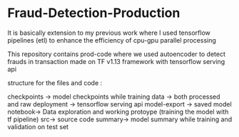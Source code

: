 # Fraud-Detection-Production
It is basically extension to my previous work where I used tensorflow pipelines (etl) to enhance the efficiency
of cpu-gpu parallel processing

This repository contains prod-code where we used autoencoder to detect frauds in transaction made on TF v1.13 framework
with tensorflow serving api

structure for the files and code :

checkpoints -> model checkpoints while training 
data -> both processed and raw
deployment -> tensorflow serving api 
model-export -> saved model 
notebook-> Data exploration and working protoype (training the model with tf pipeline)
src-> source code
summary-> model summary while training and validation on test set 
